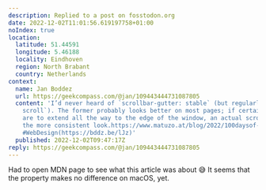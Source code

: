 ```yaml
---
description: Replied to a post on fosstodon.org
date: 2022-12-02T11:01:56.619197758+01:00
noIndex: true
location:
  latitude: 51.44591
  longitude: 5.46188
  locality: Eindhoven
  region: North Brabant
  country: Netherlands
context:
  name: Jan Boddez
  url: https://geekcompass.com/@jan/109443444731087805
  content: 'I’d never heard of `scrollbar-gutter: stable` (but regularly use `overflow-y:
    scroll`). The former probably looks better on most pages; if certain elements
    are to extend all the way to the edge of the window, an actual scrollbar may provide
    the more consistent look.https://www.matuzo.at/blog/2022/100daysof-day20/#css
    #WebDesign(https://bddz.be/lJz)'
  published: 2022-12-02T09:47:17Z
reply: https://geekcompass.com/@jan/109443444731087805
---
```


Had to open MDN page to see what this article was about 😅 It seems that the property makes no difference on macOS, yet.
